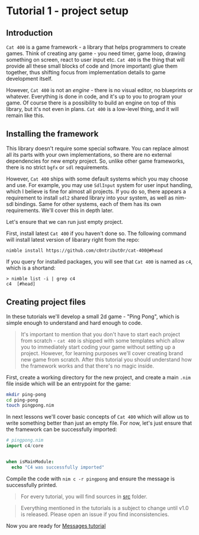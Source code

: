 
Tutorial 1 - project setup
==========================

Introduction
------------

`Cat 400` is a game framework - a library that helps programmers to create games. Think of creating any game - you need timer, game loop, drawing something on screen, react to user input etc. `Cat 400` is the thing that will provide all these small blocks of code and (more important) glue them together, thus shifting focus from implementation details to game development itself.

However, `Cat 400` is not an _engine_ - there is no visual editor, no blueprints or whatever. Everything is done in code, and it's up to you to program your game. Of course there is a possibility to build an engine on top of this library, but it's not even in plans. `Cat 400` is a low-level thing, and it will remain like this.

Installing the framework
------------------------

This library doesn't require some special software. You can replace almost all its parts with your own implementations, so there are no external dependencies for new empty project. So, unlike other game frameworks, there is no strict `bgfx` or `sdl` requirements.

However, `Cat 400` ships with some default systems which you may choose and use. For example, you may use `SdlInput` system for user input handling, which I believe is fine for almost all projects. If you do so, there appears a requirement to install `sdl2` shared library into your system, as well as nim-sdl bindings. Same for other systems, each of them has its own requirements. We'll cover this in depth later.

Let's ensure that we can run just empty project.

First, install latest `Cat 400` if you haven't done so. The following command will install latest version of libarary right from the repo:

```
nimble install https://github.com/c0ntribut0r/cat-400@#head
```

If you query for installed packages, you will see that `Cat 400` is named as `c4`, which is a shortand:

```
> nimble list -i | grep c4
c4  [#head]
```

Creating project files
----------------------

In these tutorials we'll develop a small 2d game - "Ping Pong", which is simple enough to understand and hard enough to code.

> It's important to mention that you don't have to start each project from scratch - `cat 400` is shipped with some templates which allow you to immediately start coding your game without setting up a project. However, for learning purposes we'll cover creating brand new game from scratch. After this tutorial you should understand how the framework works and that there's no magic inside.

First, create a working directory for the new project, and create a main `.nim` file inside which will be an entrypoint for the game:

```sh
mkdir ping-pong
cd ping-pong
touch pingpong.nim
```

In next lessons we'll cover basic concepts of `Cat 400` which will allow us to write something better than just an empty file. For now, let's just ensure that the framework can be successfully imported:

```nim
# pingpong.nim
import c4/core


when isMainModule:
  echo "C4 was successfully imported"
```

Compile the code with `nim c -r pingpong` and ensure the message is successfully printed.

> For every tutorial, you will find sources in [src](src/) folder.

> Everything mentioned in the tutorials is a subject to change until v1.0 is released. Please open an issue if you find inconsistencies.

Now you are ready for [Messages tutorial](../02%20-%20messages/readme.md)
